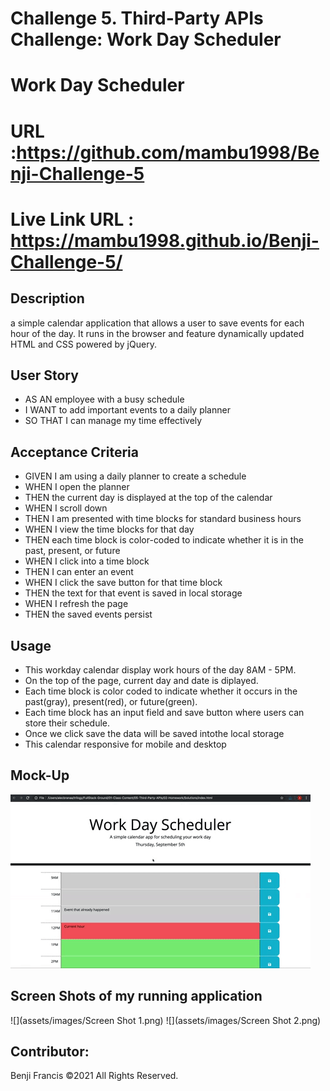 # Challenge 5. Third-Party APIs Challenge: Work Day Scheduler

# Work Day Scheduler

# URL :https://github.com/mambu1998/Benji-Challenge-5

# Live Link URL : https://mambu1998.github.io/Benji-Challenge-5/

## Description

a simple calendar application that allows a user to save events for each hour of the day. It runs in the browser and feature dynamically updated HTML and CSS powered by jQuery.

## User Story

- AS AN employee with a busy schedule
- I WANT to add important events to a daily planner
- SO THAT I can manage my time effectively

## Acceptance Criteria

- GIVEN I am using a daily planner to create a schedule
- WHEN I open the planner
- THEN the current day is displayed at the top of the calendar
- WHEN I scroll down
- THEN I am presented with time blocks for standard business hours
- WHEN I view the time blocks for that day
- THEN each time block is color-coded to indicate whether it is in the past, present, or future
- WHEN I click into a time block
- THEN I can enter an event
- WHEN I click the save button for that time block
- THEN the text for that event is saved in local storage
- WHEN I refresh the page
- THEN the saved events persist

## Usage

- This workday calendar display work hours of the day 8AM - 5PM.
- On the top of the page, current day and date is diplayed.
- Each time block is color coded to indicate whether it occurs in the past(gray), present(red), or future(green).
- Each time block has an input field and save button where users can store their schedule.
- Once we click save the data will be saved intothe local storage
- This calendar responsive for mobile and desktop

## Mock-Up

![](assets/images/05-third-party-apis-homework-demo.gif)

## Screen Shots of my running application

![](assets/images/Screen Shot 1.png)
![](assets/images/Screen Shot 2.png)

## Contributor:

Benji Francis ©2021 All Rights Reserved.
